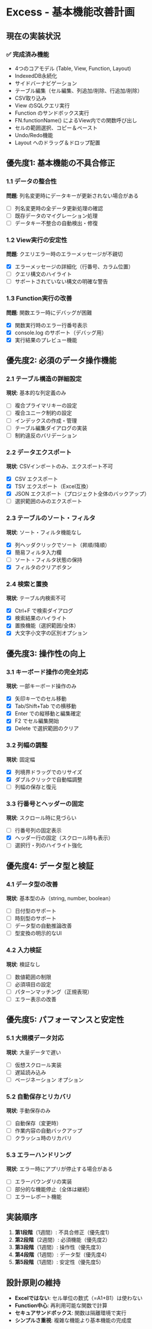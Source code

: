 # Excess - 基本機能改善計画

## 現在の実装状況

### ✅ 完成済み機能
- 4つのコアモデル (Table, View, Function, Layout)
- IndexedDB永続化
- サイドバーナビゲーション
- テーブル編集（セル編集、列追加/削除、行追加/削除）
- CSV取り込み
- View のSQLクエリ実行
- Function のサンドボックス実行
- FN.functionName() によるView内での関数呼び出し
- セルの範囲選択、コピー＆ペースト
- Undo/Redo機能
- Layout へのドラッグ＆ドロップ配置

## 優先度1: 基本機能の不具合修正

### 1.1 データの整合性
**問題**: 列名変更時にデータキーが更新されない場合がある
- [ ] 列名変更時の全データ更新処理の確認
- [ ] 既存データのマイグレーション処理
- [ ] データキー不整合の自動検出・修復

### 1.2 View実行の安定性
**問題**: クエリエラー時のエラーメッセージが不親切
- [x] エラーメッセージの詳細化（行番号、カラム位置）
- [ ] クエリ構文のハイライト
- [ ] サポートされていない構文の明確な警告

### 1.3 Function実行の改善
**問題**: 関数エラー時にデバッグが困難
- [x] 関数実行時のエラー行番号表示
- [x] console.log のサポート（デバッグ用）
- [x] 実行結果のプレビュー機能

## 優先度2: 必須のデータ操作機能

### 2.1 テーブル構造の詳細設定
**現状**: 基本的な列定義のみ
- [ ] 複合プライマリキーの設定
- [ ] 複合ユニーク制約の設定
- [ ] インデックスの作成・管理
- [ ] テーブル編集ダイアログの実装
- [ ] 制約違反のバリデーション

### 2.2 データエクスポート
**現状**: CSVインポートのみ、エクスポート不可
- [x] CSV エクスポート
- [x] TSV エクスポート（Excel互換）
- [x] JSON エクスポート（プロジェクト全体のバックアップ）
- [ ] 選択範囲のみのエクスポート

### 2.3 テーブルのソート・フィルタ
**現状**: ソート・フィルタ機能なし
- [x] 列ヘッダクリックでソート（昇順/降順）
- [x] 簡易フィルタ入力欄
- [ ] ソート・フィルタ状態の保持
- [x] フィルタのクリアボタン

### 2.4 検索と置換
**現状**: テーブル内検索不可
- [x] Ctrl+F で検索ダイアログ
- [x] 検索結果のハイライト
- [x] 置換機能（選択範囲/全体）
- [x] 大文字小文字の区別オプション

## 優先度3: 操作性の向上

### 3.1 キーボード操作の完全対応
**現状**: 一部キーボード操作のみ
- [x] 矢印キーでのセル移動
- [x] Tab/Shift+Tab での横移動
- [x] Enter での縦移動と編集確定
- [x] F2 でセル編集開始
- [x] Delete で選択範囲のクリア

### 3.2 列幅の調整
**現状**: 固定幅
- [x] 列境界ドラッグでのリサイズ
- [x] ダブルクリックで自動幅調整
- [ ] 列幅の保存と復元

### 3.3 行番号とヘッダーの固定
**現状**: スクロール時に見づらい
- [ ] 行番号列の固定表示
- [x] ヘッダー行の固定（スクロール時も表示）
- [ ] 選択行・列のハイライト強化

## 優先度4: データ型と検証

### 4.1 データ型の改善
**現状**: 基本型のみ（string, number, boolean）
- [ ] 日付型のサポート
- [ ] 時刻型のサポート
- [ ] データ型の自動推論改善
- [ ] 型変換の明示的なUI

### 4.2 入力検証
**現状**: 検証なし
- [ ] 数値範囲の制限
- [ ] 必須項目の設定
- [ ] パターンマッチング（正規表現）
- [ ] エラー表示の改善

## 優先度5: パフォーマンスと安定性

### 5.1 大規模データ対応
**現状**: 大量データで遅い
- [ ] 仮想スクロール実装
- [ ] 遅延読み込み
- [ ] ページネーション オプション

### 5.2 自動保存とリカバリ
**現状**: 手動保存のみ
- [ ] 自動保存（変更時）
- [ ] 作業内容の自動バックアップ
- [ ] クラッシュ時のリカバリ

### 5.3 エラーハンドリング
**現状**: エラー時にアプリが停止する場合がある
- [ ] エラーバウンダリの実装
- [ ] 部分的な機能停止（全体は継続）
- [ ] エラーレポート機能

## 実装順序

1. **第1段階**（1週間）: 不具合修正（優先度1）
2. **第2段階**（2週間）: 必須機能（優先度2）  
3. **第3段階**（1週間）: 操作性（優先度3）
4. **第4段階**（1週間）: データ型（優先度4）
5. **第5段階**（1週間）: 安定性（優先度5）

## 設計原則の維持

- **Excelではない**: セル単位の数式（=A1+B1）は使わない
- **Function中心**: 再利用可能な関数で計算
- **セキュアサンドボックス**: 関数は隔離環境で実行
- **シンプルさ重視**: 複雑な機能より基本機能の完成度